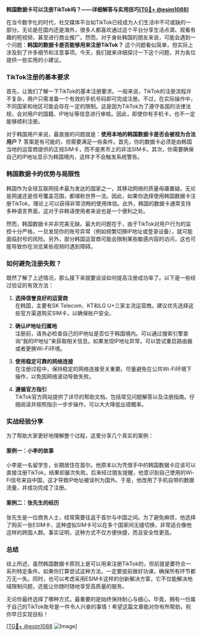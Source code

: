 **韩国数据卡可以注册TikTok吗？——详细解答与实用技巧[[TG💪+ @esim1088](https://t.me/s/esim1088)]**

在当今数字化的时代，社交媒体平台如TikTok已经成为人们生活中不可或缺的一部分。无论是在国内还是海外，很多人都喜欢通过这个平台分享生活点滴、观看有趣的短视频，甚至进行商业推广。然而，对于身处韩国的朋友来说，可能会遇到一个问题：**韩国的数据卡是否能够用来注册TikTok？** 这个问题看似简单，但实际上涉及到了许多细节和注意事项。今天，我们就来详细探讨一下这个问题，并为各位提供一些实用的小建议。

### TikTok注册的基本要求

首先，让我们了解一下TikTok的基本注册要求。一般来说，TikTok的注册流程并不复杂，用户只需准备一个有效的手机号码即可完成注册。不过，在实际操作中，不同国家和地区可能会存在一定的限制。这是因为TikTok为了遵守各国的法律法规，会对用户的国籍、IP地址等信息进行审核。因此，即使你有手机卡，也不一定能够顺利注册。

对于韩国用户来说，最直接的问题就是：**使用本地的韩国数据卡是否会被视为合法用户？** 答案是有可能的，但需要满足一些条件。首先，你的数据卡必须是由韩国当地的运营商提供的正规SIM卡，而不是黑市上的非法SIM卡。其次，你需要确保自己的IP地址显示为韩国境内，这样才不会触发系统警告。

### 韩国数据卡的优势与局限性

韩国作为全球互联网技术最为发达的国家之一，其移动网络的质量毋庸置疑。无论是网速还是信号覆盖范围，都堪称世界一流。因此，如果你选择使用韩国数据卡注册TikTok，理论上可以获得非常流畅的使用体验。此外，韩国的数据卡通常支持多种语言界面，这对于非韩语使用者来说也是一个便利之处。

然而，韩国数据卡并非完美无缺。最大的问题在于，由于TikTok对用户行为的监控十分严格，一旦发现你的账号异常（例如频繁切换IP地址或登录设备），就可能面临封号的风险。另外，部分韩国运营商可能会限制某些敏感内容的访问，这也可能导致你在浏览某些视频时遇到障碍。

### 如何避免注册失败？

既然了解了上述情况，那么接下来就要谈谈如何提高注册成功率了。以下是一些经过验证的有效方法：

1. **选择信誉良好的运营商**  
   在韩国，主要有SK Telecom、KT和LG U+三家主流运营商。建议优先选择这些官方渠道购买SIM卡，以确保账户安全。

2. **确认IP地址归属地**  
   注册前，请务必检查自己的IP地址是否位于韩国境内。可以通过搜索引擎查询“我的IP地址”来获取相关信息。如果发现IP地址异常，可以尝试重启路由器或者更换Wi-Fi环境。

3. **使用稳定可靠的网络连接**  
   在注册过程中，保持稳定的网络连接至关重要。尽量避免在公共Wi-Fi环境下操作，以免因网络波动导致失败。

4. **遵循官方指引**  
   TikTok官方网站提供了详尽的帮助文档，包括常见问题解答以及注册指南。仔细阅读并按照指示一步步操作，可以大大降低出错概率。

### 实战经验分享

为了帮助大家更好地理解整个过程，这里分享几个真实的案例：

#### 案例一：小李的故事
小李是一名留学生，长期居住在首尔。他原本以为凭借手中的韩国数据卡应该可以直接注册TikTok，结果却屡次失败。后来经过朋友提醒，他意识到自己使用的Wi-Fi信号来自中国，这才导致IP地址被误判为国外。于是，他改用了手机自带的数据流量，并成功完成了注册。

#### 案例二：张先生的经历
张先生是一位商务人士，经常需要往返于首尔与中国之间。为了避免麻烦，他选择了购买一张ESIM卡，这种虚拟SIM卡可以在多个国家间无缝切换，非常适合像他这样的跨国人群。事实证明，这种方式不仅方便快捷，而且安全性更高。

### 总结

综上所述，虽然韩国数据卡原则上是可以用来注册TikTok的，但前提是要符合一系列特定条件。如果你打算尝试这种方法，一定要提前做好功课，确保所有环节都万无一失。同时，也可以考虑采用ESIM卡这样的创新解决方案，它不仅能解决地域限制问题，还能让你随时随地享受高质量的服务。

无论你最终选择了哪种方式，最重要的是始终保持耐心与细心。毕竟，拥有一份属于自己的TikTok账号是一件令人兴奋的事情！希望这篇文章能对你有所帮助，祝你早日实现目标！

[[TG💪+ @esim1088](https://t.me/s/esim1088) ![Image](https://i.postimg.cc/4NQfJmqS/Snipaste-2025-05-13-00-14-12.png)]